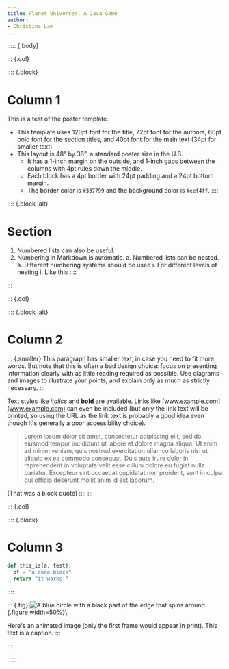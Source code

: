 ```yaml
---
title: Planet Universe!: A Java Game
author:
- Christine Lam
...
```


::::: {.body}

::: {.col}

:::: {.block}
# Column 1

This is a test of the poster template.

- This template uses 120pt font for the title, 72pt font for the authors, 60pt
  bold font for the section titles, and 40pt font for the main text (34pt for
  smaller text).
- This layout is 48" by 36", a standard poster size in the U.S.
    * It has a 1-inch margin on the outside, and 1-inch gaps between the
      columns with 4pt rules down the middle.
    * Each block has a 4pt border with 24pt padding and a 24pt bottom margin.
    * The border color is `#337799` and the background color is `#eef4ff`.
::::

:::: {.block .alt}
# Section

1. Numbered lists can also be useful.
1. Numbering in Markdown is automatic.
    a. Numbered lists can be nested.
    a. Different numbering systems should be used
        i. For different levels of nesting
        i. Like this
::::

:::

::: {.col}

:::: {.block .alt}
# Column 2

::: {.smaller}
This paragraph has smaller text, in case you need to fit more words. But note that this is often a bad design choice: focus on presenting information clearly with as little reading required as possible. Use diagrams and images to illustrate your points, and explain only as much as strictly necessary.
:::

Text styles like *italics* and **bold** are available.
Links like [www.example.com](www.example.com) can even be included (but only
the link text will be printed, so using the URL as the link text is probably a
good idea even though it's generally a poor accessibility choice).

> Lorem ipsum dolor sit amet, consectetur adipiscing elit, sed do eiusmod tempor incididunt ut labore et dolore magna aliqua. Ut enim ad minim veniam, quis nostrud exercitation ullamco laboris nisi ut aliquip ex ea commodo consequat. Duis aute irure dolor in reprehenderit in voluptate velit esse cillum dolore eu fugiat nulla pariatur. Excepteur sint occaecat cupidatat non proident, sunt in culpa qui officia deserunt mollit anim id est laborum.

(That was a block quote)
::::
:::

::: {.col}

:::: {.block}
# Column 3

```py
def this_is(a, test):
  of = "a code block"
  return "it works!"
```
::::

::: {.fig}
![A blue circle with a black part of the edge that spins around.](loading.gif){.figure width=50%}\ 

Here's an animated image (only the first frame would appear in print). This text is a caption.
:::

:::

:::::
